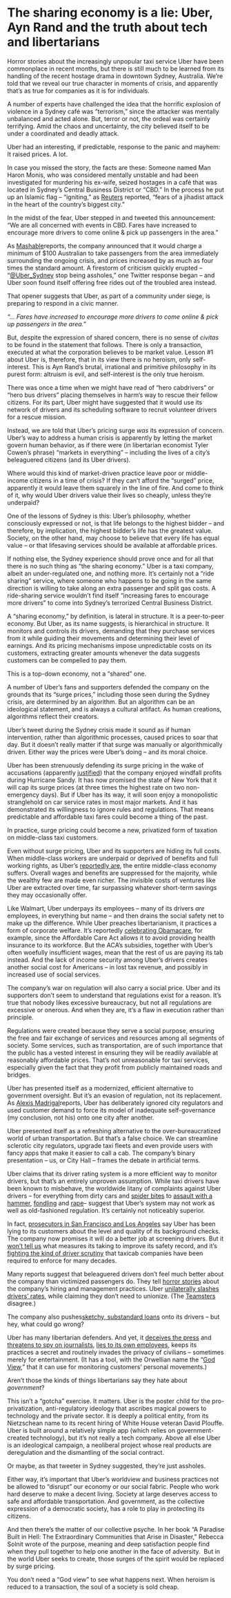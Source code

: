 # The sharing economy is a lie: Uber, Ayn Rand and the truth about tech and libertarians

Horror stories about the increasingly unpopular taxi service Uber have been commonplace in recent months, but there is still much to be learned from its handling of the recent hostage drama in downtown Sydney, Australia. We’re told that we reveal our true character in moments of crisis, and apparently that’s as true for companies as it is for individuals.

A number of experts have challenged the idea that the horrific explosion of violence in a Sydney café was “terrorism,” since the attacker was mentally unbalanced and acted alone. But, terror or not, the ordeal was certainly terrifying. Amid the chaos and uncertainty, the city believed itself to be under a coordinated and deadly attack.

Uber had an interesting, if predictable, response to the panic and mayhem: It raised prices. A lot.

In case you missed the story, the facts are these: Someone named Man Haron Monis, who was considered mentally unstable and had been investigated for murdering his ex-wife, seized hostages in a café that was located in Sydney’s Central Business District or “CBD.” In the process he put up an Islamic flag – “igniting,” as [Reuters] reported, “fears of a jihadist attack in the heart of the country’s biggest city.”

In the midst of the fear, Uber stepped in and tweeted this announcement:  “We are all concerned with events in CBD. Fares have increased to encourage more drivers to come online & pick up passengers in the area.”

As [Mashable]reports, the company announced that it would charge a minimum of \$100 Australian to take passengers from the area immediately surrounding the ongoing crisis, and prices increased by as much as four times the standard amount. A firestorm of criticism quickly erupted – “[@Uber\_Sydney] stop being assholes,” one Twitter response began – and Uber soon found itself offering free rides out of the troubled area instead.

That opener suggests that Uber, as part of a community under siege, is preparing to respond in a civic manner.

*“… Fares have increased to encourage more drivers to come online & pick up passengers in the area.”*

But, despite the expression of shared concern, there is no sense of *civitas* to be found in the statement that follows. There is only a transaction, executed at what the corporation believes to be market value. Lesson \#1 about Uber is, therefore, that in its view there is no heroism, only self-interest. This is Ayn Rand’s brutal, irrational and primitive philosophy in its purest form: altruism is evil, and self-interest is the only true heroism.

There was once a time when we might have read of “hero cabdrivers” or “hero bus drivers” placing themselves in harm’s way to rescue their fellow citizens. For its part, Uber might have suggested that it would use its network of drivers and its scheduling software to recruit volunteer drivers for a rescue mission.

Instead, we are told that Uber’s pricing surge *was* its expression of concern. Uber’s way to address a human crisis is apparently by letting the market govern human behavior, as if there were (in libertarian economist Tyler Cowen’s phrase) “markets in everything” – including the lives of a city’s beleaguered citizens (and its Uber drivers).

Where would this kind of market-driven practice leave poor or middle-income citizens in a time of crisis? If they can’t afford the “surged” price, apparently it would leave them squarely in the line of fire. And come to think of it, why would Uber drivers value their lives so cheaply, unless they’re underpaid?

One of the lessons of Sydney is this: Uber’s philosophy, whether consciously expressed or not, is that life belongs to the highest bidder – and therefore, by implication, the highest bidder’s life has the greatest value. Society, on the other hand, may choose to believe that every life has equal value – or that lifesaving services should be available at affordable prices.

If nothing else, the Sydney experience should prove once and for all that there is no such thing as “the sharing economy.” Uber is a taxi company, albeit an under-regulated one, and nothing more. It’s certainly not a “ride sharing” service, where someone who happens to be going in the same direction is willing to take along an extra passenger and split gas costs. A ride-sharing service wouldn’t find itself “increasing fares to encourage more drivers” to come into Sydney’s terrorized Central Business District.

A “sharing economy,” by definition, is lateral in structure. It is a peer-to-peer economy. But Uber, as its name suggests, is hierarchical in structure. It monitors and controls its drivers, demanding that they purchase services from it while guiding their movements and determining their level of earnings. And its pricing mechanisms impose unpredictable costs on its customers, extracting greater amounts whenever the data suggests customers can be compelled to pay them.

This is a top-down economy, not a “shared” one.

A number of Uber’s fans and supporters defended the company on the grounds that its “surge prices,” including those seen during the Sydney crisis, are determined by an algorithm. But an algorithm can be an ideological statement, and is always a cultural artifact. As human creations, algorithms reflect their creators.

Uber’s tweet during the Sydney crisis made it sound as if human intervention, rather than algorithmic processes, caused prices to soar that day. But it doesn’t really matter if that surge was manually or algorithmically driven. Either way the prices were Uber’s doing – and its moral choice.

Uber has been strenuously defending its surge pricing in the wake of accusations (apparently [justified]) that the company enjoyed windfall profits during Hurricane Sandy. It has now promised the state of New York that it will cap its surge prices (at three times the highest rate on two non-emergency days). But if Uber has its way, it will soon enjoy a monopolistic stranglehold on car service rates in most major markets. And it has demonstrated its willingness to ignore rules and regulations. That means predictable and affordable taxi fares could become a thing of the past.

In practice, surge pricing could become a new, privatized form of taxation on middle-class taxi customers.

Even without surge pricing, Uber and its supporters are hiding its full costs. When middle-class workers are underpaid or deprived of benefits and full working rights, as Uber’s [reportedly are], the entire middle-class economy suffers. Overall wages and benefits are suppressed for the majority, while the wealthy few are made even richer. The invisible costs of ventures like Uber are extracted over time, far surpassing whatever short-term savings they may occasionally offer.

Like Walmart, Uber underpays its employees – many of its drivers *are* employees, in everything but name – and then drains the social safety net to make up the difference. While Uber preaches libertarianism, it practices a form of corporate welfare. It’s reportedly [celebrating Obamacare], for example, since the Affordable Care Act allows it to avoid providing health insurance to its workforce. But the ACA’s subsidies, together with Uber’s often woefully insufficient wages, mean that the rest of us are paying its tab instead. And the lack of income security among Uber’s drivers creates another social cost for Americans – in lost tax revenue, and possibly in increased use of social services.

The company’s war on regulation will also carry a social price. Uber and its supporters don’t seem to understand that regulations exist for a reason. It’s true that nobody likes excessive bureaucracy, but not all regulations are excessive or onerous. And when they are, it’s a flaw in execution rather than principle.

Regulations were created because they serve a social purpose, ensuring the free and fair exchange of services and resources among all segments of society. Some services, such as transportation, are of such importance that the public has a vested interest in ensuring they will be readily available at reasonably affordable prices. That’s not unreasonable for taxi services, especially given the fact that they profit from publicly maintained roads and bridges.

Uber has presented itself as a modernized, efficient alternative to government oversight. But it’s an evasion of regulation, not its replacement. As [Alexis Madrigal]reports, Uber has deliberately ignored city regulators and used customer demand to force its model of inadequate self-governance (my conclusion, not his) onto one city after another.

Uber presented itself as a refreshing alternative to the over-bureaucratized world of urban transportation. But that’s a false choice. We can streamline sclerotic city regulators, upgrade taxi fleets and even provide users with fancy apps that make it easier to call a cab. The company’s binary presentation – us, or City Hall – frames the debate in artificial terms.

Uber claims that its driver rating system is a more efficient way to monitor drivers, but that’s an entirely unproven assumption. While taxi drivers have been known to misbehave, the worldwide litany of complaints against Uber drivers – for everything from dirty cars and [spider bites] to [assault with a hammer], [fondling] and [rape]– suggest that Uber’s system may not work as well as old-fashioned regulation. It’s certainly not noticeably superior.

In fact, [prosecutors in San Francisco and Los Angeles] say Uber has been lying to its customers about the level and quality of its background checks. The company now promises it will do a better job at screening drivers. But it [won’t tell us] what measures its taking to improve its safety record, and it’s [fighting the kind of driver scrutiny][won’t tell us] that taxicab companies have been required to enforce for many decades.

Many reports suggest that beleaguered drivers don’t feel much better about the company than victimized passengers do. They tell [horror stories] about the company’s hiring and management practices. Uber [unilaterally slashes drivers’ rates], while claiming they don’t need to unionize. (The [Teamsters] disagree.)

The company also pushes[sketchy, substandard loans] onto its drivers – but hey, what could go wrong?

Uber has many libertarian defenders. And yet, it [deceives the press] and [threatens to spy on journalists], [lies to its own employees], keeps its practices a secret and routinely invades the privacy of civilians – sometimes merely for entertainment. (It has a tool, with the Orwellian name the “[God View],” that it can use for monitoring customers’ personal movements.)

Aren’t those the kinds of things libertarians say they hate about *government*?

This isn’t a “gotcha” exercise. It matters. Uber is the poster child for the pro-privatization, anti-regulatory ideology that ascribes magical powers to technology and the private sector. It is deeply a political entity, from its Nietzschean name to its recent hiring of White House veteran David Plouffe. Uber is built around a relatively simple app (which relies on government-created technology), but it’s not really a tech company. Above all else Uber is an ideological campaign, a neoliberal project whose real products are deregulation and the dismantling of the social contract.

Or maybe, as that tweeter in Sydney suggested, they’re just assholes.

Either way, it’s important that Uber’s worldview and business practices not be allowed to “disrupt” our economy or our social fabric. People who work hard deserve to make a decent living. Society at large deserves access to safe and affordable transportation. And government, as the collective expression of a democratic society, has a role to play in protecting its citizens.

And then there’s the matter of our collective psyche. In her book “A Paradise Built in Hell: The Extraordinary Communities that Arise in Disaster,” Rebecca Solnit wrote of the purpose, meaning and deep satisfaction people find when they pull together to help one another in the face of adversity.  But in the world Uber seeks to create, those surges of the spirit would be replaced by surge pricing.

You don’t need a “God view” to see what happens next. When heroism is reduced to a transaction, the soul of a society is sold cheap.

  [Reuters]: http://www.reuters.com/article/2014/12/15/us-australia-security-idUSKBN0JS0WX20141215
  [Mashable]: http://mashable.com/2014/12/14/uber-sydney-surge-pricing/
  [@Uber\_Sydney]: https://twitter.com/Uber_Sydney
  [justified]: http://gothamist.com/2012/11/04/uber.php
  [reportedly are]: http://www.businessinsider.com/uber-drivers-say-theyre-making-less-than-minimum-wage-2014-10
  [celebrating Obamacare]: http://www.washingtonpost.com/blogs/wonkblog/wp/2014/11/17/why-uber-loves-obamacare/
  [Alexis Madrigal]: http://fusion.net/story/33680/the-inside-story-of-how-the-uber-portland-negotiations-broke-down/
  [spider bites]: http://consumerist.com/2014/07/30/uber-passenger-complains-of-spider-bite-in-filthy-car/
  [assault with a hammer]: http://www.forbes.com/sites/ellenhuet/2014/09/30/uber-driver-hammer-attack-liability/
  [fondling]: http://www.businessinsider.com/uber-nikki-williams-2014-12
  [rape]: http://www.businessinsider.com/an-uber-driver-allegedly-raped-a-female-passenger-in-boston-2014-12
  [prosecutors in San Francisco and Los Angeles]: http://www.huffingtonpost.com/2014/12/09/uber-california-lawsuit_n_6298206.html
  [won’t tell us]: http://consumerist.com/2014/12/18/uber-reportedly-revamping-security-wont-say-exactly-what-its-doing/
  [horror stories]: http://qz.com/299655/why-your-uber-driver-hates-uber/
  [unilaterally slashes drivers’ rates]: http://www.salon.com/2014/09/03/uber_unrest_drivers_in_los_angeles_protest_the_slashing_of_rates/
  [Teamsters]: http://www.fastcompany.com/3037371/the-teamsters-of-the-21st-century-how-uber-lyft-and-facebook-drivers-are-organizing
  [sketchy, substandard loans]: http://thinkprogress.org/economy/2014/11/06/3589715/uber-lending-investigation/
  [deceives the press]: http://pando.com/2014/10/29/uber-prs-latest-trick-impersonating-its-drivers-and-trying-to-scam-journalists/
  [threatens to spy on journalists]: http://www.slate.com/blogs/the_slatest/2014/11/17/uber_exec_suggests_using_personal_info_against_journalists.html
  [lies to its own employees]: http://money.cnn.com/2014/08/04/technology/uber-lyft/
  [God View]: http://www.forbes.com/sites/kashmirhill/2014/10/03/god-view-uber-allegedly-stalked-users-for-party-goers-viewing-pleasure/
